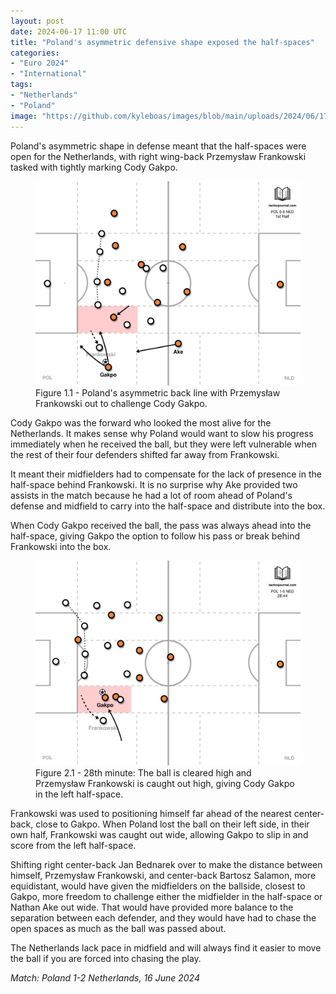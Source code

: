 ```yaml
---
layout: post
date: 2024-06-17 11:00 UTC
title: "Poland's asymmetric defensive shape exposed the half-spaces"
categories:
- "Euro 2024"
- "International"
tags:
- "Netherlands"
- "Poland"
image: "https://github.com/kyleboas/images/blob/main/uploads/2024/06/17/Image-17Jun2024_11:51:51.png?raw=true"
---
```


Poland's asymmetric shape in defense meant that the half-spaces were open for the Netherlands, with right wing-back Przemysław Frankowski tasked with tightly marking Cody Gakpo.

<!---more---> 

<figure>
    <img src="https://github.com/kyleboas/images/blob/main/uploads/2024/06/17/Image-17Jun2024_11:51:06.png?raw=true">
    <figcaption>Figure 1.1 - Poland's asymmetric back line with Przemysław Frankowski out to challenge Cody Gakpo.</figcaption>
</figure>

Cody Gakpo was the forward who looked the most alive for the Netherlands. It makes sense why Poland would want to slow his progress immediately when he received the ball, but they were left vulnerable when the rest of their four defenders shifted far away from Frankowski. 

It meant their midfielders had to compensate for the lack of presence in the half-space behind Frankowski. It is no surprise why Ake provided two assists in the match because he had a lot of room ahead of Poland's defense and midfield to carry into the half-space and distribute into the box. 

When Cody Gakpo received the ball, the pass was always ahead into the half-space, giving Gakpo the option to follow his pass or break behind Frankowski into the box. 


<figure>
    <img src="https://github.com/kyleboas/images/blob/main/uploads/2024/06/16/Image-16Jun2024_14:46:29.png?raw=true">
    <figcaption>Figure 2.1 - 28th minute: The ball is cleared high and Przemysław Frankowski is caught out high, giving Cody Gakpo in the left half-space. </figcaption>
</figure>

Frankowski was used to positioning himself far ahead of the nearest center-back, close to Gakpo. When Poland lost the ball on their left side, in their own half, Frankowski was caught out wide, allowing Gakpo to slip in and score from the left half-space. 

Shifting right center-back Jan Bednarek over to make the distance between himself, Przemysław Frankowski, and center-back Bartosz Salamon, more equidistant, would have given the midfielders on the ballside, closest to Gakpo, more freedom to challenge either the midfielder in the half-space or Nathan Ake out wide. That would have provided more balance to the separation between each defender, and they would have had to chase the open spaces as much as the ball was passed about.

The Netherlands lack pace in midfield and will always find it easier to move the ball if you are forced into chasing the play.

*Match: Poland 1-2 Netherlands, 16 June 2024*